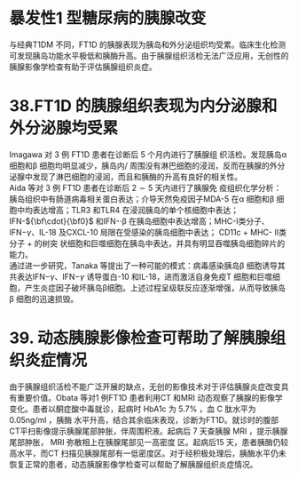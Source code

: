 # 暴发性1 型糖尿病的胰腺改变  
与经典T1DM 不同，FT1D 的胰腺表现为胰岛和外分泌组织均受累。临床生化检测可发现胰岛功能水平极低和胰酶升高。由于胰腺组织活检无法广泛应用，无创性的胰腺影像学检查有助于评估胰腺组织炎症。  
# 38.FT1D 的胰腺组织表现为内分泌腺和外分泌腺均受累  
Imagawa  对 3  例 FT1D  患者在诊断后 5  个月内进行了胰腺组 织活检。发现胰岛$\upalpha$ 细胞和$\upbeta$ 细胞均明显减少，胰岛内/ 周围没有淋巴细胞的浸润，反而在胰腺的外分泌腺中发现了淋巴细胞的浸润，而且和胰酶的升高有良好的相关性。  
Aida  等对 3  例 FT1D  患者在诊断后 $2\sim5$  天内进行了胰腺免 疫组织化学分析：胰岛组织中有肠道病毒相关蛋白表达；介导天然免疫因子MDA-5 在$\upalpha$ 细胞和$\upbeta$ 细胞中均表达增高；TLR3 和TLR4 在浸润胰岛的单个核细胞中表达；IFN-${\bf\cdot}{\bf0}$ 和IFN-$\cdot\upbeta$ 在胰岛细胞中表达增高；MHC-Ⅰ类分子、$\mathrm{IFN-}\gamma$、IL-18 及CXCL-10 局限在受感染的胰岛细胞中表达； CD11c + MHC- Ⅱ类分子 +   的树突 状细胞和巨噬细胞在胰岛中表达，并具有明显吞噬胰岛细胞碎片的能力。  
通过进一步研究，Tanaka 等提出了一种可能的模式：病毒感染胰岛$\upbeta$ 细胞诱导其共表达$\mathrm{IFN-}\gamma$、$\mathrm{IFN-}\gamma$ 诱导蛋白-10 和IL-18，进而激活自身免疫T 细胞和巨噬细胞，产生炎症因子破坏胰岛$\upbeta$细胞。上述过程呈级联反应逐渐增强，从而导致胰岛$\upbeta$ 细胞的迅速损毁。  
# 39. 动态胰腺影像检查可帮助了解胰腺组织炎症情况  
由于胰腺组织活检不能广泛开展的缺点，无创的影像技术对于评估胰腺炎症改变具有重要价值。Obata 等对1 例FT1D 患者利用CT 和MRI 动态观察了胰腺的影像学变化。患者以酮症酸中毒就诊，起病时 HbA1c  为 $5.7\%$ ，血 C  肽水平为 $0.05\mathrm{ng}/\mathrm{ml}$ ，胰酶 水平升高，结合其余临床表现，诊断为FT1D。就诊时的腹部CT平扫影像提示胰腺尾部肿胀，伴周围积液。起病后 7  天查胰腺 MRI ，提示胰腺尾部肿胀， MRI  弥散相上在胰腺尾部见一高密度 区。起病后15 天，患者胰酶仍较高水平，而CT 扫描见胰腺尾部有一低密度区。对于经积极处理后，胰酶水平仍未恢复正常的患者，动态胰腺影像学检查可以帮助了解胰腺组织炎症情况。  
